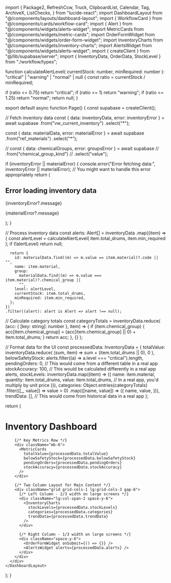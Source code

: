 import {
  Package2,
  RefreshCcw,
  Truck,
  ClipboardList,
  Calendar,
  Tag,
  ArchiveX,
  ListChecks,
} from "lucide-react";
import DashboardLayout from "@/components/layouts/dashboard-layout";
import { WorkflowCard } from "@/components/cards/workflow-card";
import { Alert } from "@/components/widgets/alerts-widget";
import MetricCards from "@/components/widgets/metric-cards";
import OrderFormWidget from "@/components/widgets/order-form-widget";
import InventoryCharts from "@/components/widgets/inventory-charts";
import AlertsWidget from "@/components/widgets/alerts-widget";
import { createClient } from "@/lib/supabase/server";
import { InventoryData, OrderData, StockLevel } from "./workflow/types";

function calculateAlertLevel(
  currentStock: number,
  minRequired: number
): "critical" | "warning" | "normal" | null {
  const ratio = currentStock / minRequired;

  if (ratio <= 0.75) return "critical";
  if (ratio <= 1) return "warning";
  if (ratio <= 1.25) return "normal";
  return null;
}

export default async function Page() {
  const supabase = createClient();

  // Fetch inventory data
  const { data: inventoryData, error: inventoryError } = await supabase
    .from("vw_current_inventory")
    .select("*");

  const { data: materialData, error: materialError } = await supabase
    .from("ref_materials")
    .select("*");

  // const { data: chemicalGroups, error: groupsError } = await supabase
  //   .from("chemical_group_kind")
  //   .select("value");

  if (inventoryError || materialError) {
    console.error("Error fetching data:", inventoryError || materialError);
    // You might want to handle this error appropriately
    return (
      <div>
        <h2>Error loading inventory data</h2>
        <p>{inventoryError?.message}</p>
        <p>{materialError?.message}</p>
      </div>
    );
  }

  // Process inventory data
  const alerts: Alert[] = inventoryData
    .map((item) => {
      const alertLevel = calculateAlertLevel(
        item.total_drums,
        item.min_required
      );
      if (!alertLevel) return null;

      return {
        id: materialData.find((m) => m.value == item.material)?.code || "",
        name: item.material,
        group:
          materialData.find((m) => m.value === item.material)?.chemical_group ||
          "",
        level: alertLevel,
        currentStock: item.total_drums,
        minRequired: item.min_required,
      };
    })
    .filter((alert): alert is Alert => alert !== null);

  // Calculate category totals
  const categoryTotals = inventoryData.reduce(
    (acc: { [key: string]: number }, item) => {
      if (item.chemical_group) {
        acc[item.chemical_group] =
          (acc[item.chemical_group] || 0) + item.total_drums;
      }
      return acc;
    },
    {}
  );

  // Format data for the UI
  const processedData: InventoryData = {
    totalValue: inventoryData.reduce(
      (sum, item) => sum + (item.total_drums || 0),
      0
    ),
    belowSafetyStock: alerts.filter((a) => a.level === "critical").length,
    pendingOrders: 0, // This would come from a different table in a real app
    stockAccuracy: 100, // This would be calculated differently in a real app
    alerts,
    stockLevels: inventoryData.map((item) => ({
      name: item.material,
      quantity: item.total_drums,
      value: item.total_drums, // In a real app, you'd multiply by unit price
    })),
    categories: Object.entries(categoryTotals)
      .filter(([_, value]) => value > 0)
      .map(([name, value]) => ({
        name,
        value,
      })),
    trendData: [], // This would come from historical data in a real app
  };

  return (
    <DashboardLayout>
      <div className="p-4 md:p-6">
        <h1 className="text-2xl font-bold text-gray-800 mb-6">
          Inventory Dashboard
        </h1>

        {/* Key Metrics Row */}
        <div className="mb-6">
          <MetricCards
            totalValue={processedData.totalValue}
            belowSafetyStock={processedData.belowSafetyStock}
            pendingOrders={processedData.pendingOrders}
            stockAccuracy={processedData.stockAccuracy}
          />
        </div>

        {/* Two Column Layout for Main Content */}
        <div className="grid grid-cols-1 lg:grid-cols-3 gap-6">
          {/* Left Column - 2/3 width on large screens */}
          <div className="lg:col-span-2 space-y-6">
            <InventoryCharts
              stockLevels={processedData.stockLevels}
              categories={processedData.categories}
              trendData={processedData.trendData}
            />
          </div>

          {/* Right Column - 1/3 width on large screens */}
          <div className="space-y-6">
            <OrderFormWidget onSubmit={() => {}} />
            <AlertsWidget alerts={processedData.alerts} />
          </div>
        </div>
      </div>
    </DashboardLayout>
  );
}
